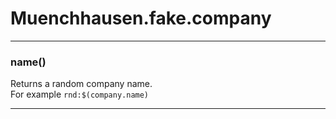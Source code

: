 # Muenchhausen.fake.company





* * *

### name() 

Returns a random company name.  
For example `rnd:$(company.name)`




* * *










